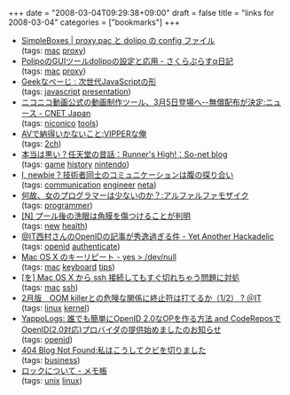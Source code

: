 +++
date = "2008-03-04T09:29:38+09:00"
draft = false
title = "links for 2008-03-04"
categories = ["bookmarks"]
+++

<ul class="delicious">
	<li>
		<div class="delicious-link"><a href="http://serennz.sakura.ne.jp/sb/log/eid110.html">SimpleBoxes | proxy.pac と dolipo の config ファイル</a></div>
		<div class="delicious-tags">(tags: <a href="http://del.icio.us/nobu666/mac">mac</a> <a href="http://del.icio.us/nobu666/proxy">proxy</a>)</div>
	</li>
	<li>
		<div class="delicious-link"><a href="http://d.hatena.ne.jp/egyo2nd/20080301/1204306262">PolipoのGUIツールdolipoの設定と応用 - さくらぷらすα日記</a></div>
		<div class="delicious-tags">(tags: <a href="http://del.icio.us/nobu666/mac">mac</a> <a href="http://del.icio.us/nobu666/proxy">proxy</a>)</div>
	</li>
	<li>
		<div class="delicious-link"><a href="http://www.geekpage.jp/blog/?id=2008/2/29">Geekなぺーじ : 次世代JavaScriptの形</a></div>
		<div class="delicious-tags">(tags: <a href="http://del.icio.us/nobu666/javascript">javascript</a> <a href="http://del.icio.us/nobu666/presentation">presentation</a>)</div>
	</li>
	<li>
		<div class="delicious-link"><a href="http://japan.cnet.com/news/media/story/0,2000056023,20368446,00.htm">ニコニコ動画公式の動画制作ツール、3月5日登場へ--無償配布が決定:ニュース - CNET Japan</a></div>
		<div class="delicious-tags">(tags: <a href="http://del.icio.us/nobu666/niconico">niconico</a> <a href="http://del.icio.us/nobu666/tools">tools</a>)</div>
	</li>
	<li>
		<div class="delicious-link"><a href="http://news23vip.blog109.fc2.com/blog-entry-779.html">AVで納得いかないこと:VIPPERな俺</a></div>
		<div class="delicious-tags">(tags: <a href="http://del.icio.us/nobu666/2ch">2ch</a>)</div>
	</li>
	<li>
		<div class="delicious-link"><a href="http://loderun.blog.so-net.ne.jp/2008-03-02">本当は黒い？任天堂の昔話：Runner's High!：So-net blog</a></div>
		<div class="delicious-tags">(tags: <a href="http://del.icio.us/nobu666/game">game</a> <a href="http://del.icio.us/nobu666/history">history</a> <a href="http://del.icio.us/nobu666/nintendo">nintendo</a>)</div>
	</li>
	<li>
		<div class="delicious-link"><a href="http://trombik.mine.nu/~cherry/w/index.php/2008/02/28/1171/be-honest">I, newbie ? 技術者同士のコミュニケーションは腹の探り合い</a></div>
		<div class="delicious-tags">(tags: <a href="http://del.icio.us/nobu666/communication">communication</a> <a href="http://del.icio.us/nobu666/engineer">engineer</a> <a href="http://del.icio.us/nobu666/neta">neta</a>)</div>
	</li>
	<li>
		<div class="delicious-link"><a href="http://alfalfa.livedoor.biz/archives/51233406.html">何故、女のプログラマーは少ないのか？:アルファルファモザイク</a></div>
		<div class="delicious-tags">(tags: <a href="http://del.icio.us/nobu666/programmer">programmer</a>)</div>
	</li>
	<li>
		<div class="delicious-link"><a href="http://netafull.net/health/024625.html">[N] プール後の洗眼は角膜を傷つけることが判明</a></div>
		<div class="delicious-tags">(tags: <a href="http://del.icio.us/nobu666/new">new</a> <a href="http://del.icio.us/nobu666/health">health</a>)</div>
	</li>
	<li>
		<div class="delicious-link"><a href="http://d.hatena.ne.jp/ZIGOROu/20080214/1202966549">@IT西村さんのOpenIDの記事が秀逸過ぎる件 - Yet Another Hackadelic</a></div>
		<div class="delicious-tags">(tags: <a href="http://del.icio.us/nobu666/openid">openid</a> <a href="http://del.icio.us/nobu666/authenticate">authenticate</a>)</div>
	</li>
	<li>
		<div class="delicious-link"><a href="http://d.hatena.ne.jp/elim/20080221/keyrepeat">Mac OS X のキーリピート - yes > /dev/null</a></div>
		<div class="delicious-tags">(tags: <a href="http://del.icio.us/nobu666/mac">mac</a> <a href="http://del.icio.us/nobu666/keyboard">keyboard</a> <a href="http://del.icio.us/nobu666/tips">tips</a>)</div>
	</li>
	<li>
		<div class="delicious-link"><a href="http://chalow.net/2008-02-26-2.html">[を] Mac OS X から ssh 接続してもすぐ切れちゃう問題に対処</a></div>
		<div class="delicious-tags">(tags: <a href="http://del.icio.us/nobu666/mac">mac</a> <a href="http://del.icio.us/nobu666/ssh">ssh</a>)</div>
	</li>
	<li>
		<div class="delicious-link"><a href="http://www.atmarkit.co.jp/flinux/rensai/watch2008/watch02a.html">2月版　OOM killerとの危険な関係に終止符は打てるか（1/2） ? ＠IT</a></div>
		<div class="delicious-tags">(tags: <a href="http://del.icio.us/nobu666/linux">linux</a> <a href="http://del.icio.us/nobu666/kernel">kernel</a>)</div>
	</li>
	<li>
		<div class="delicious-link"><a href="http://blog.yappo.jp/yappo/archives/000563.html">YappoLogs: 誰でも簡単にOpenID 2.0なOPを作る方法 and CodeReposでOpenID(2.0対応)プロバイダの提供始めましたのお知らせ</a></div>
		<div class="delicious-tags">(tags: <a href="http://del.icio.us/nobu666/openid">openid</a>)</div>
	</li>
	<li>
		<div class="delicious-link"><a href="http://blog.livedoor.jp/dankogai/archives/51011259.html">404 Blog Not Found:私はこうしてクビを切りました</a></div>
		<div class="delicious-tags">(tags: <a href="http://del.icio.us/nobu666/business">business</a>)</div>
	</li>
	<li>
		<div class="delicious-link"><a href="http://d.hatena.ne.jp/parasporospa/20080303/p1">ロックについて - メモ帳</a></div>
		<div class="delicious-tags">(tags: <a href="http://del.icio.us/nobu666/unix">unix</a> <a href="http://del.icio.us/nobu666/linux">linux</a>)</div>
	</li>
</ul>
